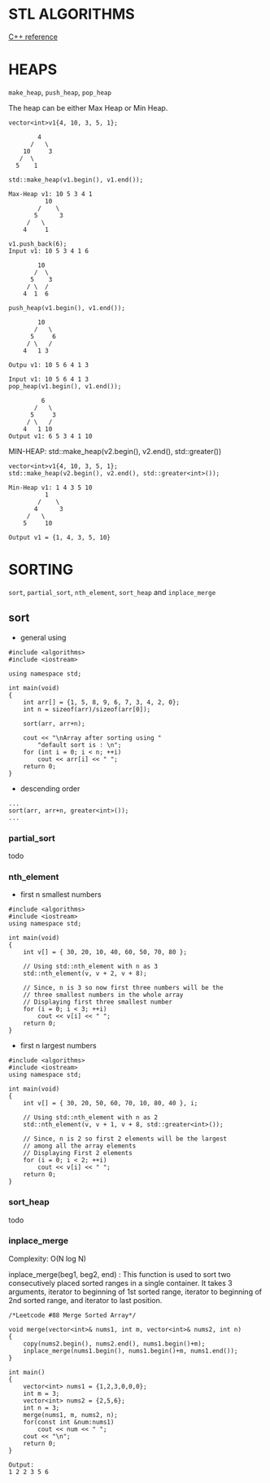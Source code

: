 # STL ALGORITHMS

[C++ reference](https://en.cppreference.com/w/)

# HEAPS

`make_heap`, `push_heap`, `pop_heap`

The heap can be either Max Heap or Min Heap.

```text
vector<int>v1{4, 10, 3, 5, 1};

        4
      /   \
    10     3
   /  \
  5    1

std::make_heap(v1.begin(), v1.end());

Max-Heap v1: 10 5 3 4 1
          10
        /    \
       5      3
     /   \
    4     1

v1.push_back(6);
Input v1: 10 5 3 4 1 6

        10
       /  \
      5    3
     / \  /
    4  1  6

push_heap(v1.begin(), v1.end());

        10
       /   \
      5     6
     / \   /
    4   1 3

Outpu v1: 10 5 6 4 1 3

Input v1: 10 5 6 4 1 3
pop_heap(v1.begin(), v1.end());

         6
       /   \
      5     3
     / \   /
    4   1 10
Output v1: 6 5 3 4 1 10
```

MIN-HEAP: std::make_heap(v2.begin(), v2.end(), std::greater<int>())

```text
vector<int>v1{4, 10, 3, 5, 1};
std::make_heap(v2.begin(), v2.end(), std::greater<int>());

Min-Heap v1: 1 4 3 5 10
          1
        /    \
       4      3
     /   \
    5     10

Output v1 = {1, 4, 3, 5, 10}
```

# SORTING

`sort`, `partial_sort`, `nth_element`, `sort_heap` and `inplace_merge`

## sort

+ general using

```text
#include <algorithms>
#include <iostream>

using namespace std;

int main(void)
{
    int arr[] = {1, 5, 8, 9, 6, 7, 3, 4, 2, 0};
    int n = sizeof(arr)/sizeof(arr[0]);

    sort(arr, arr+n);

    cout << "\nArray after sorting using "
        "default sort is : \n";
    for (int i = 0; i < n; ++i)
        cout << arr[i] << " ";
    return 0;
}
```

+ descending order

```text
...
sort(arr, arr+n, greater<int>());
...
```

### partial_sort

todo

### nth_element

+ first n smallest numbers

```text
#include <algorithms>
#include <iostream>
using namespace std;

int main(void)
{
    int v[] = { 30, 20, 10, 40, 60, 50, 70, 80 };

    // Using std::nth_element with n as 3
    std::nth_element(v, v + 2, v + 8);

    // Since, n is 3 so now first three numbers will be the
    // three smallest numbers in the whole array
    // Displaying first three smallest number
    for (i = 0; i < 3; ++i)
        cout << v[i] << " ";
    return 0;
}
```

+ first n largest numbers

```text
#include <algorithms>
#include <iostream>
using namespace std;

int main(void)
{
    int v[] = { 30, 20, 50, 60, 70, 10, 80, 40 }, i;

    // Using std::nth_element with n as 2
    std::nth_element(v, v + 1, v + 8, std::greater<int>());

    // Since, n is 2 so first 2 elements will be the largest
    // among all the array elements
    // Displaying First 2 elements
    for (i = 0; i < 2; ++i)
        cout << v[i] << " ";
    return 0;
}
```

### sort_heap

todo

### inplace_merge

Complexity: O(N log N)

inplace_merge(beg1, beg2, end) :
This function is used to sort two consecutively placed sorted ranges in a single container.
It takes 3 arguments, iterator to beginning of 1st sorted range,
iterator to beginning of 2nd sorted range, and iterator to last position.

```text
/*Leetcode #88 Merge Sorted Array*/

void merge(vector<int>& nums1, int m, vector<int>& nums2, int n)
{
    copy(nums2.begin(), nums2.end(), nums1.begin()+m);
    inplace_merge(nums1.begin(), nums1.begin()+m, nums1.end());
}

int main()
{
    vector<int> nums1 = {1,2,3,0,0,0};
    int m = 3;
    vector<int> nums2 = {2,5,6};
    int n = 3;
    merge(nums1, m, nums2, n);
    for(const int &num:nums1)
        cout << num << " ";
    cout << "\n";
    return 0;
}

Output:
1 2 2 3 5 6
```

